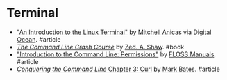 # Terminal

* ["An Introduction to the Linux Terminal"](https://www.digitalocean.com/community/tutorials/an-introduction-to-the-linux-terminal) by [Mitchell Anicas](https://twitter.com/thisismitch) via [Digital Ocean](https://www.digitalocean.com). #article
* [*The Command Line Crash Course*](http://cli.learncodethehardway.org/book/) by [Zed. A. Shaw](http://learncodethehardway.org/). #book
* ["Introduction to the Command Line: Permissions"](http://en.flossmanuals.net/command-line/permissions/) by [FLOSS Manuals](http://flossmanuals.net/). #article
* [*Conquering the Command Line* Chapter 3: Curl](http://conqueringthecommandline.com/book/curl) by [Mark Bates](http://twitter.com/markbates). #article
